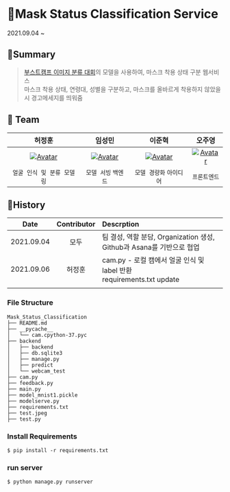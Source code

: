 # 🌟Mask Status Classification Service

2021.09.04 ~

## 📑Summary

> [부스트캠프 이미지 분류 대회](https://github.com/boostcampaitech2/image-classification-level1-12/tree/master)의 모델을 사용하여, 마스크 착용 상태 구분 웹서비스  
> 마스크 착용 상태, 연령대, 성별을 구분하고, 마스크를 올바르게 착용하지 않았을 시 경고메세지를 띄워줌  

## 👋 Team

|                            허정훈                            |                            임성민                            |                            이준혁                            |                            오주영                            |
| :----------------------------------------------------------: | :----------------------------------------------------------: | :----------------------------------------------------------: | :----------------------------------------------------------: |
| [![Avatar](https://avatars.githubusercontent.com/u/54921730?v=4)](https://github.com/herjh0405) | [![Avatar](https://avatars.githubusercontent.com/u/49228132?v=4)](https://github.com/mickeyshoes) | [![Avatar](https://avatars.githubusercontent.com/u/49234207?v=4)](https://github.com/kmouleejunhyuk) | [![Avatar](https://avatars.githubusercontent.com/u/69762559?v=4)](https://github.com/Jy0923) |
|                  `얼굴 인식 및 분류 모델링`                  |                     `모델 서빙` `백엔드`                     |                   `모델 경량화` `아이디어`                   |                         `프론트엔드`                         |

## 📅History

|    Date    | Contributor | Descrption                                                   |
| :--------: | :---------: | :----------------------------------------------------------- |
| 2021.09.04 |    모두     | 팀 결성, 역할 분담, Organization 생성, Github과 Asana를 기반으로 협업 |
| 2021.09.06 |   허정훈    | cam.py - 로컬 캠에서 얼굴 인식 및 label 반환<br />requirements.txt update |
|            |             |                                                              |

### File Structure
```text
Mask_Status_Classification
├── README.md
├── __pycache__
│   └── cam.cpython-37.pyc
├── backend
│   ├── backend
│   ├── db.sqlite3
│   ├── manage.py
│   ├── predict
│   └── webcam_test
├── cam.py
├── feedback.py
├── main.py
├── model_mnist1.pickle
├── modelserve.py
├── requirements.txt
├── test.jpeg
├── test.py
```

### Install Requirements
```
$ pip install -r requirements.txt
```

### run server

```
$ python manage.py runserver
```